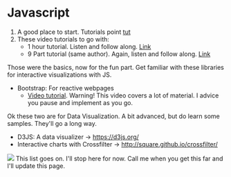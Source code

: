 Javascript
===
1. A good place to start. Tutorials point [tut](https://www.tutorialspoint.com/javascript/index.htm)
2. These video tutorials to go with:
    + 1 hour tutorial. Listen and follow along. [Link](https://www.youtube.com/watch?v=fju9ii8YsGs)
    + 9 Part tutorial (same author). Again, listen and follow along. [Link](https://www.youtube.com/playlist?list=PLBA965A22D89CF13B)

Those were the basics, now for the fun part. Get familiar with these libraries for interactive visualizations with JS. 
  + Bootstrap: For reactive webpages
    - [Video tutorial](https://www.youtube.com/watch?v=gqOEoUR5RHg). Warning! This video covers a lot of material. I advice you pause and implement as you go. 
  
Ok these two are for Data Visualization. A bit advanced, but do learn some samples. They'll go a long way. 
  + D3JS: A data visualizer -> https://d3js.org/
  + Interactive charts with Crossfilter -> http://square.github.io/crossfilter/


![](http://i.giphy.com/s0z685OFhWyuk.gif)
This list goes on. I'll stop here for now. Call me when you get this far and I'll update this page.

